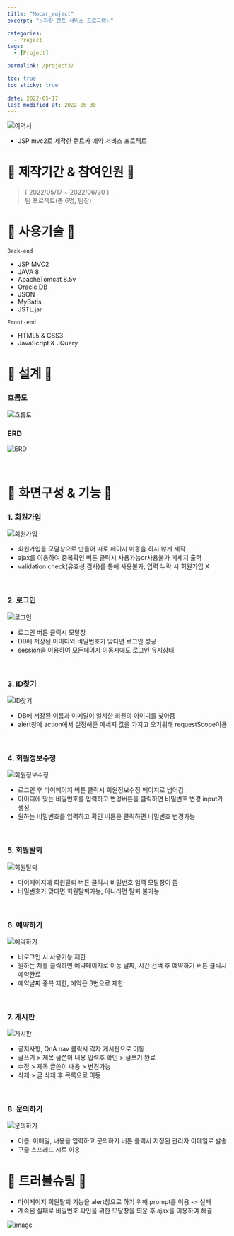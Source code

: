 ```yaml
---
title: "Mocar_roject"
excerpt: "✨차량 렌트 서비스 프로그램✨"

categories:
  - Project
tags:
  - [Project]

permalink: /project3/

toc: true
toc_sticky: true
 
date: 2022-05-17
last_modified_at: 2022-06-30
---
```


![이력서](https://user-images.githubusercontent.com/97427387/196026728-ad057511-4969-4168-b11d-e065b923c70d.png)
- JSP mvc2로 제작한 렌트카 예약 서비스 프로젝트

# 💫 제작기간 &amp; 참여인원 💫
> [ 2022/05/17 ~ 2022/06/30 ]<br>
> 팀 프로젝트(총 6명, 팀장)

# 💫 사용기술 💫
```Back-end```
- JSP MVC2<br>
- JAVA 8<br>
- ApacheTomcat 8.5v<br>
- Oracle DB<br>
- JSON<br>
- MyBatis<br>
- JSTL.jar<br>

```Front-end```
- HTML5 & CSS3<br>
- JavaScript & JQuery<br>

# 💫 설계 💫

### 흐름도
![흐름도](https://user-images.githubusercontent.com/97427387/185802512-953f3327-00c3-4daf-a237-a3d89c875825.png)

### ERD
![ERD](https://user-images.githubusercontent.com/97427387/185803251-acf26ccd-c7cf-4093-9829-c69ca51fab28.png)

<br>

# 💫 화면구성 &amp; 기능 💫
### 1. 회원가입
![회원가입](https://user-images.githubusercontent.com/97427387/185804369-b34f2014-7c80-4bc7-9e38-ceb6909e69a9.gif)
- 회원가입을 모달창으로 만들어 따로 페이지 이동을 하지 않게 제작
- ajax를 이용하여 중복확인 버튼 클릭시 사용가능or사용불가 메세지 출력
- validation check(유효성 검사)를 통해 사용불가, 입력 누락 시 회원가입 X
<br>

### 2. 로그인
![로그인](https://user-images.githubusercontent.com/97427387/188269543-e80170ca-4043-4c3c-b6c0-1cce95310fba.gif)
- 로그인 버튼 클릭시 모달창
- DB에 저장된 아이디와 비밀번호가 맞다면 로그인 성공
- session을 이용하여 모든페이지 이동시에도 로그인 유지상태
<br>

### 3. ID찾기
![ID찾기](https://user-images.githubusercontent.com/97427387/188269760-2a96891a-995f-4382-b77b-5e2b1284eae7.gif)
- DB에 저장된 이름과 이메일이 일치한 회원의 아이디를 찾아줌
- alert창에 action에서 설정해준 메세지 값을 가지고 오기위해 requestScope이용
<br>

### 4. 회원정보수정
![회원정보수정](https://user-images.githubusercontent.com/97427387/188269864-d56f3e8e-e176-4609-b638-ae997de38385.gif)
- 로그인 후 마이페이지 버튼 클릭시 회원정보수정 페이지로 넘어감
- 아이디에 맞는 비밀번호를 입력하고 변경버튼을 클릭하면 비밀번호 변경 input가 생성,
- 원하는 비밀번호를 입력하고 확인 버튼을 클릭하면 비밀번호 변경가능
<br>

### 5. 회원탈퇴
![회원탈퇴](https://user-images.githubusercontent.com/97427387/188269872-d2d9a7dd-579a-4681-b3c6-95b5b1e4e886.gif)
- 마이페이지에 회원탈퇴 버튼 클릭시 비밀번호 입력 모달창이 뜸
- 비밀번호가 맞다면 회원탈퇴가능, 아니라면 탈퇴 불가능
<br>

### 6. 예약하기
![예약하기](https://user-images.githubusercontent.com/97427387/188269881-080a6984-4846-4beb-b8bf-417a3b9a1f01.gif)
- 비로그인 시 사용기능 제한
- 원하는 차를 클릭하면 예약페이지로 이동 날짜, 시간 선택 후 예약하기 버튼 클릭시 예약완료
- 예약날짜 중복 제한, 예약은 3번으로 제한
<br>

### 7. 게시판
![게시판](https://user-images.githubusercontent.com/97427387/188269909-cd7324ce-bba7-4cab-ba12-60ce1ea11259.gif)
- 공지사항, QnA nav 클릭시 각자 게시판으로 이동
- 글쓰기 > 제목 글쓴이 내용 입력후 확인 > 글쓰기 완료
- 수정 > 제목 글쓴이 내용 > 변경가능
- 삭제 > 글 삭제 후 목록으로 이동
<br>

### 8. 문의하기
![문의하기](https://user-images.githubusercontent.com/97427387/188269911-2d3a0994-1db8-4621-ab4c-f2b192630364.gif)
- 이름, 이메일, 내용을 입력하고 문의하기 버튼 클릭시 지정된 관리자 이메일로 발송
- 구글 스프레드 시트 이용

# 💫 트러블슈팅 💫
- 마이페이지 회원탈퇴 기능을 alert창으로 하기 위해 prompt를 이용 -> 실패
- 계속된 실패로 비밀번호 확인을 위한 모달창을 띄운 후 ajax을 이용하여 해결

![image](https://user-images.githubusercontent.com/97427387/196027774-823c2cdc-8043-447b-89e1-46ed7cb65d13.png)
